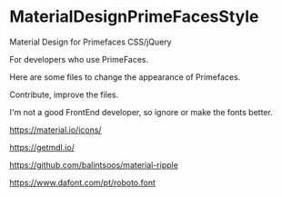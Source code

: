 # MaterialDesignPrimeFacesStyle
Material Design for Primefaces CSS/jQuery

For developers who use PrimeFaces.

Here are some files to change the appearance of Primefaces.

Contribute, improve the files.

I'm not a good FrontEnd developer, so ignore or make the fonts better.


https://material.io/icons/

https://getmdl.io/

https://github.com/balintsoos/material-ripple

https://www.dafont.com/pt/roboto.font
